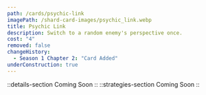 ```yaml
---
path: /cards/psychic-link
imagePath: /shard-card-images/psychic_link.webp
title: Psychic Link
description: Switch to a random enemy's perspective once.
cost: "4"
removed: false
changeHistory:
  - Season 1 Chapter 2: "Card Added"
underConstruction: true
---
```

::details-section
Coming Soon
::
::strategies-section
Coming Soon
::